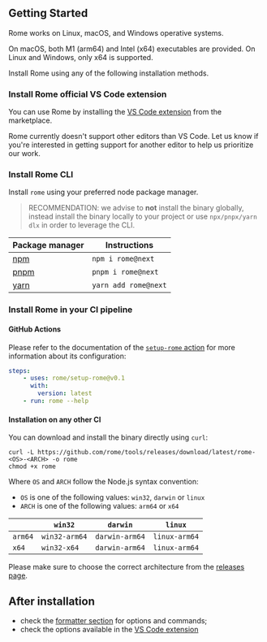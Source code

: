 ## Getting Started

Rome works on Linux, macOS, and Windows operative systems. 

On macOS, both M1 (arm64) and Intel (x64) executables are provided. On Linux and Windows, only x64 is supported.




Install Rome using any of the following installation methods.

### Install Rome official VS Code extension

You can use Rome by installing the [VS Code extension](https://marketplace.visualstudio.com/items?itemName=rome.rome) from the marketplace. 

Rome currently doesn't support other editors than VS Code. Let us know if you're interested in getting support for another editor to help us prioritize our work.

### Install Rome CLI

Install `rome` using your preferred node package manager.

> RECOMMENDATION: we advise to **not** install the binary globally, instead install the binary
> locally to your project or use `npx/pnpx/yarn dlx` in order to leverage the CLI.


| Package manager               | Instructions         |
|-------------------------------|----------------------|
| [npm](https://www.npmjs.com/) | `npm i rome@next`    |
| [pnpm](https://pnpm.io/)      | `pnpm i rome@next`   |
| [yarn](https://yarnpkg.com/)  | `yarn add rome@next` |


### Install Rome in your CI pipeline

#### GitHub Actions

Please refer to the documentation of the [`setup-rome` action](https://github.com/rome/setup-rome#usage) for more information about its configuration: 

```yaml
steps:
    - uses: rome/setup-rome@v0.1
      with:
        version: latest 
    - run: rome --help
```

#### Installation on any other CI

You can download and install the binary directly using `curl`:

```shell
curl -L https://github.com/rome/tools/releases/download/latest/rome-<OS>-<ARCH> -o rome
chmod +x rome
```

Where `OS` and `ARCH` follow the Node.js syntax convention:

- `OS` is one of the following values: `win32`, `darwin` or `linux`
- `ARCH` is one of the following values: `arm64` or `x64`


|         | `win32`       | `darwin`       | `linux`       |
|---------|---------------|----------------|---------------|
| `arm64` | `win32-arm64` | `darwin-arm64` | `linux-arm64` | 
| `x64`   | `win32-x64`   | `darwin-arm64` | `linux-arm64` | 

Please make sure to choose the correct architecture from the [releases page](https://github.com/rome/tools/releases).


## After installation

- check the [formatter section](/formatter#use-the-formatter-with-the-cli) for options and commands;
- check the options available in the [VS Code extension](/formatter#use-the-formatter-with-the-vscode-extension)


